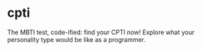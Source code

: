 # cpti
The MBTI test, code-ified: find your CPTI now! Explore what your personality type would be like as a programmer.
